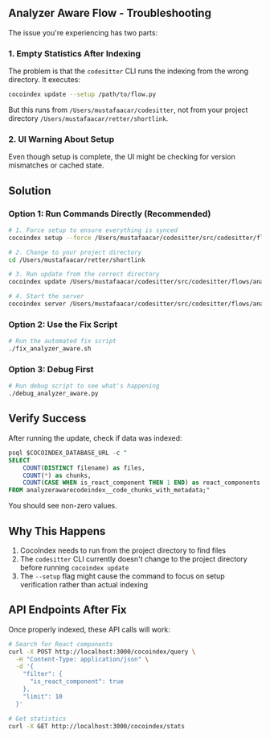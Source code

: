 ## Analyzer Aware Flow - Troubleshooting

The issue you're experiencing has two parts:

### 1. Empty Statistics After Indexing

The problem is that the `codesitter` CLI runs the indexing from the wrong directory. It executes:
```bash
cocoindex update --setup /path/to/flow.py
```

But this runs from `/Users/mustafaacar/codesitter`, not from your project directory `/Users/mustafaacar/retter/shortlink`.

### 2. UI Warning About Setup

Even though setup is complete, the UI might be checking for version mismatches or cached state.

## Solution

### Option 1: Run Commands Directly (Recommended)

```bash
# 1. Force setup to ensure everything is synced
cocoindex setup --force /Users/mustafaacar/codesitter/src/codesitter/flows/analyzer_aware.py

# 2. Change to your project directory
cd /Users/mustafaacar/retter/shortlink

# 3. Run update from the correct directory
cocoindex update /Users/mustafaacar/codesitter/src/codesitter/flows/analyzer_aware.py

# 4. Start the server
cocoindex server /Users/mustafaacar/codesitter/src/codesitter/flows/analyzer_aware.py -ci --address 0.0.0.0:3000
```

### Option 2: Use the Fix Script

```bash
# Run the automated fix script
./fix_analyzer_aware.sh
```

### Option 3: Debug First

```bash
# Run debug script to see what's happening
./debug_analyzer_aware.py
```

## Verify Success

After running the update, check if data was indexed:

```sql
psql $COCOINDEX_DATABASE_URL -c "
SELECT
    COUNT(DISTINCT filename) as files,
    COUNT(*) as chunks,
    COUNT(CASE WHEN is_react_component THEN 1 END) as react_components
FROM analyzerawarecodeindex__code_chunks_with_metadata;"
```

You should see non-zero values.

## Why This Happens

1. CocoIndex needs to run from the project directory to find files
2. The `codesitter` CLI currently doesn't change to the project directory before running `cocoindex update`
3. The `--setup` flag might cause the command to focus on setup verification rather than actual indexing

## API Endpoints After Fix

Once properly indexed, these API calls will work:

```bash
# Search for React components
curl -X POST http://localhost:3000/cocoindex/query \
  -H "Content-Type: application/json" \
  -d '{
    "filter": {
      "is_react_component": true
    },
    "limit": 10
  }'

# Get statistics
curl -X GET http://localhost:3000/cocoindex/stats
```
